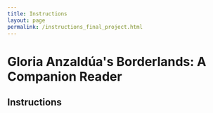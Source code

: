 ```yaml
---
title: Instructions
layout: page
permalink: /instructions_final_project.html
---
```


# Gloria Anzaldúa's Borderlands: A Companion Reader

## Instructions
